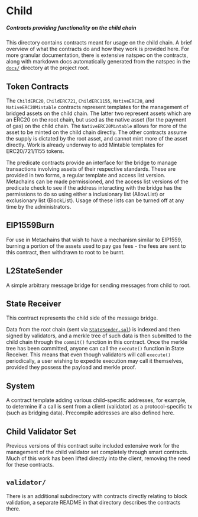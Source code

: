 # Child

##### Contracts providing functionality on the child chain

This directory contains contracts meant for usage on the child chain. A brief overview of what the contracts do and how they work is provided here. For more granular documentation, there is extensive natspec on the contracts, along with markdown docs automatically generated from the natspec in the [`docs/`](../../docs/) directory at the project root.

## Token Contracts

The `ChildERC20`, `ChildERC721`, `ChildERC1155`, `NativeERC20`, and `NativeERC20Mintable` contracts represent templates for the management of bridged assets on the child chain. The latter two represent assets which are an ERC20 on the root chain, but used as the native asset (for the payment of gas) on the child chain. The `NativeERC20Mintable` allows for more of the asset to be minted on the child chain directly. The other contracts assume the supply is dictated by the root asset, and cannot mint more of the asset directly. Work is already underway to add Mintable templates for ERC20/721/1155 tokens.

The predicate contracts provide an interface for the bridge to manage transactions involving assets of their respective standards. These are provided in two forms, a regular template and access list version. Metachains can be made permissioned, and the access list versions of the predicate check to see if the address interacting with the bridge has the permissions to do so using either a inclusionary list (AllowList) or exclusionary list (BlockList). Usage of these lists can be turned off at any time by the administrators.

## EIP1559Burn

For use in Metachains that wish to have a mechanism similar to EIP1559, burning a portion of the assets used to pay gas fees - the fees are sent to this contract, then withdrawn to root to be burnt.

## L2StateSender

A simple arbitrary message bridge for sending messages from child to root.

## State Receiver

This contract represents the child side of the message bridge.

Data from the root chain (sent via [`StateSender.sol`](../root/StateSender.sol)) is indexed and then signed by validators, and a merkle tree of such data is then submitted to the child chain through the `commit()` function in this contract. Once the merkle tree has been committed, anyone can call the `execute()` function in State Receiver. This means that even though validators will call `execute()` periodically, a user wishing to expedite execution may call it themselves, provided they possess the payload and merkle proof.

## System

A contract template adding various child-specific addresses, for example, to determine if a call is sent from a client (validator) as a protocol-specific tx (such as bridging data). Precompile addresses are also defined here.

## Child Validator Set

Previous versions of this contract suite included extensive work for the management of the child validator set completely through smart contracts. Much of this work has been lifted directly into the client, removing the need for these contracts.

## `validator/`

There is an additional subdirectory with contracts directly relating to block validation, a separate README in that directory describes the contracts there.
